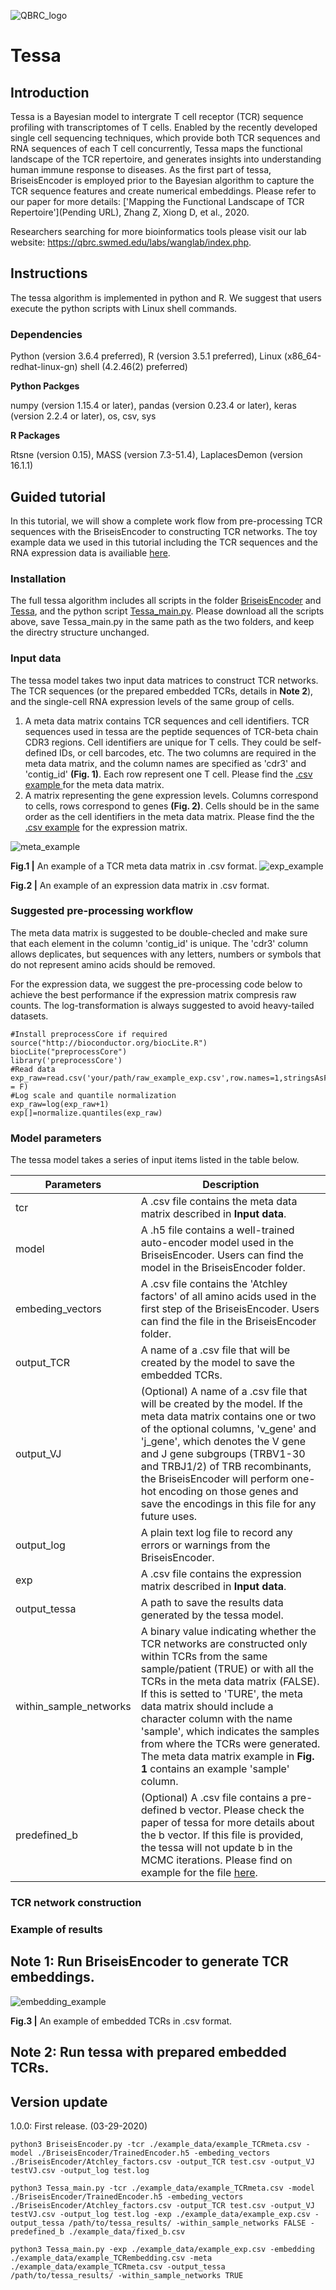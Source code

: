 ![QBRC_logo](https://github.com/jcao89757/SCINA/blob/master/QBRC.jpg)
# Tessa
## Introduction
Tessa is a Bayesian model to intergrate T cell receptor (TCR) sequence profiling with transcriptomes of T cells. Enabled by the recently developed single cell sequencing techniques, which provide both TCR sequences and RNA sequences of each T cell concurrently, Tessa maps the functional landscape of the TCR repertoire, and generates insights into understanding human immune response to diseases. As the first part of tessa, BriseisEncoder is employed prior to the Bayesian algorithm to capture the TCR sequence features and create numerical embeddings. Please refer to our paper for more details: ['Mapping the Functional Landscape of TCR Repertoire'](Pending URL), Zhang Z, Xiong D, et al., 2020. 

Researchers searching for more bioinformatics tools please visit our lab website: https://qbrc.swmed.edu/labs/wanglab/index.php.
##  Instructions
The tessa algorithm is implemented in python and R. We suggest that users execute the python scripts with Linux shell commands.
### Dependencies
Python (version 3.6.4 preferred), R (version 3.5.1 preferred), Linux (x86_64-redhat-linux-gn) shell (4.2.46(2) preferred)

**Python Packges**

numpy (version 1.15.4 or later), pandas (version 0.23.4 or later), keras (version 2.2.4 or later), os, csv, sys

**R Packages**

Rtsne (version 0.15), MASS (version 7.3-51.4), LaplacesDemon (version 16.1.1) 
## Guided tutorial
In this tutorial, we will show a complete work flow from pre-processing TCR sequences with the BriseisEncoder to constructing TCR networks. The toy example data we used in this tutorial including the TCR sequences and the RNA expression data is availiable [here](https://github.com/jcao89757/TESSA/tree/master/example_data).
### Installation
The full tessa algorithm includes all scripts in the folder [BriseisEncoder](https://github.com/jcao89757/TESSA/tree/master/BriseisEncoder) and [Tessa](https://github.com/jcao89757/TESSA/tree/master/Tessa), and the python script [Tessa_main.py](https://github.com/jcao89757/TESSA/blob/master/Tessa_main.py). Please download all the scripts above, save Tessa_main.py in the same path as the two folders, and keep the directry structure unchanged.
### Input data
The tessa model takes two input data matrices to construct TCR networks. The TCR sequences (or the prepared embedded TCRs, details in **Note 2**), and the single-cell RNA expression levels of the same group of cells.
1. A meta data matrix contains TCR sequences and cell identifiers. TCR sequences used in tessa are the peptide sequences of TCR-beta chain CDR3 regions. Cell identifiers are unique for T cells. They could be self-defined IDs, or cell barcodes, etc. The two columns are required in the meta data matrix, and the column names are specified as 'cdr3' and 'contig_id' **(Fig. 1)**. Each row represent one T cell. Please find the [.csv example ](https://github.com/jcao89757/TESSA/blob/master/example_data/example_TCRmeta.csv) for the meta data matrix. 
2. A matrix representing the gene expression levels. Columns correspond to cells, rows correspond to genes **(Fig. 2)**. Cells should be in the same order as the cell identifiers in the meta data matrix. Please find the the [.csv example](https://github.com/jcao89757/TESSA/blob/master/example_data/example_exp.csv) for the expression matrix.

![meta_example](https://github.com/jcao89757/TESSA/blob/master/example_data/meta_example_fig.png)

**Fig.1 |** An example of a TCR meta data matrix in .csv format.
![exp_example](https://github.com/jcao89757/TESSA/blob/master/example_data/exp_example_fig.png)

**Fig.2 |** An example of an expression data matrix in .csv format.
### Suggested pre-processing workflow
The meta data matrix is suggested to be double-checled and make sure that each element in the column 'contig_id' is unique. The 'cdr3' column allows deplicates, but sequences with any letters, numbers or symbols that do not represent amino acids should be removed. 

For the expression data, we suggest the pre-processing code below to achieve the best performance if the expression matrix compresis raw counts. The log-transformation is always suggested to avoid heavy-tailed datasets.
```{r}
#Install preprocessCore if required
source("http://bioconductor.org/biocLite.R")
biocLite("preprocessCore")
library('preprocessCore')
#Read data
exp_raw=read.csv('your/path/raw_example_exp.csv',row.names=1,stringsAsFactors = F)
#Log scale and quantile normalization
exp_raw=log(exp_raw+1)
exp[]=normalize.quantiles(exp_raw)
```
### Model parameters
The tessa model takes a series of input items listed in the table below.

|Parameters|Description|
|----------|-------|
|tcr|A .csv file contains the meta data matrix described in **Input data**.|
|model|A .h5 file contains a well-trained auto-encoder model used in the BriseisEncoder. Users can find the model in the BriseisEncoder folder.|
|embeding_vectors|A .csv file contains the 'Atchley factors' of all amino acids used in the first step of the BriseisEncoder. Users can find the file in the BriseisEncoder folder.|
|output_TCR|A name of a .csv file that will be created by the model to save the embedded TCRs.|
|output_VJ|(Optional) A name of a .csv file that will be created by the model. If the meta data matrix contains one or two of the optional columns, 'v_gene' and 'j_gene', which denotes the V gene and J gene subgroups (TRBV1-30 and TRBJ1/2) of TRB recombinants, the BriseisEncoder will perform one-hot encoding on those genes and save the encodings in this file for any future uses.|
|output_log|A plain text log file to record any errors or warnings from the BriseisEncoder.|
|exp|A .csv file contains the expression matrix described in **Input data**.|
|output_tessa|A path to save the results data generated by the tessa model.|
|within_sample_networks|A binary value indicating whether the TCR networks are constructed only within TCRs from the same sample/patient (TRUE) or with all the TCRs in the meta data matrix (FALSE). If this is setted to 'TURE', the meta data matrix should include a character column with the name 'sample', which indicates the samples from where the TCRs were generated. The meta data matrix example in **Fig. 1** contains an example 'sample' column.|
|predefined_b|(Optional) A .csv file contains a pre-defined b vector. Please check the paper of tessa for more details about the b vector. If this file is provided, the tessa will not update b in the MCMC iterations. Please find on example for the file [here](https://github.com/jcao89757/TESSA/blob/master/example_data/fixed_b.csv). |
### TCR network construction
### Example of results
## Note 1: Run BriseisEncoder to generate TCR embeddings.

![embedding_example](https://github.com/jcao89757/TESSA/blob/master/example_data/embedding_example_fig.png)

**Fig.3 |** An example of embedded TCRs in .csv format.

## Note 2: Run tessa with prepared embedded TCRs.
## Version update
1.0.0: First release. (03-29-2020)
```{Shell}
python3 BriseisEncoder.py -tcr ./example_data/example_TCRmeta.csv -model ./BriseisEncoder/TrainedEncoder.h5 -embeding_vectors ./BriseisEncoder/Atchley_factors.csv -output_TCR test.csv -output_VJ testVJ.csv -output_log test.log
```
```{shell}
python3 Tessa_main.py -tcr ./example_data/example_TCRmeta.csv -model ./BriseisEncoder/TrainedEncoder.h5 -embeding_vectors ./BriseisEncoder/Atchley_factors.csv -output_TCR test.csv -output_VJ testVJ.csv -output_log test.log -exp ./example_data/example_exp.csv -output_tessa /path/to/tessa_results/ -within_sample_networks FALSE -predefined_b ./example_data/fixed_b.csv
```
```{shell}
python3 Tessa_main.py -exp ./example_data/example_exp.csv -embedding ./example_data/example_TCRembedding.csv -meta ./example_data/example_TCRmeta.csv -output_tessa /path/to/tessa_results/ -within_sample_networks TRUE
```

